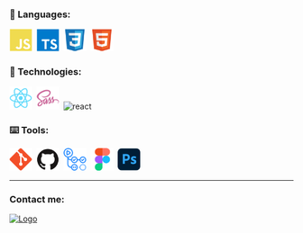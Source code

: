 

### :compass: Languages:

<div>
  <img src="https://raw.githubusercontent.com/devicons/devicon/ca28c779441053191ff11710fe24a9e6c23690d6/icons/javascript/javascript-plain.svg" title="javascript" alt="javascript" width="40" height="40">&nbsp;
  <img src="https://raw.githubusercontent.com/devicons/devicon/ca28c779441053191ff11710fe24a9e6c23690d6/icons/typescript/typescript-plain.svg" title="typescript" alt="typescript" width="40" height="40">&nbsp;
  <img src="https://raw.githubusercontent.com/devicons/devicon/ca28c779441053191ff11710fe24a9e6c23690d6/icons/css3/css3-original.svg" title="css" alt="css" width="40" height="40">&nbsp;
  <img src="https://raw.githubusercontent.com/devicons/devicon/ca28c779441053191ff11710fe24a9e6c23690d6/icons/html5/html5-original.svg" title="html" alt="html" width="40" height="40">&nbsp;
</div>

### :lady_beetle: Technologies:
<div>
  <img src="https://raw.githubusercontent.com/devicons/devicon/ca28c779441053191ff11710fe24a9e6c23690d6/icons/react/react-original.svg" title="react" alt="react" width="40" height="40">&nbsp;
  <img src="https://raw.githubusercontent.com/devicons/devicon/ca28c779441053191ff11710fe24a9e6c23690d6/icons/sass/sass-original.svg" title="sass" alt="sass" width="40" height="40">&nbsp;
  <img src="" title="react" alt="react" width="40" height="40">&nbsp;
  
</div>

### :keyboard: Tools:
<div>
  <img src="https://raw.githubusercontent.com/devicons/devicon/ca28c779441053191ff11710fe24a9e6c23690d6/icons/git/git-plain.svg" title="git" alt="git" width="40" height="40">&nbsp;
  <img src="https://raw.githubusercontent.com/devicons/devicon/ca28c779441053191ff11710fe24a9e6c23690d6/icons/github/github-original.svg" title="github" alt="github" width="40" height="40">&nbsp;
  <img src="https://raw.githubusercontent.com/devicons/devicon/ca28c779441053191ff11710fe24a9e6c23690d6/icons/githubactions/githubactions-original.svg" title="github-actions" alt="github-actions" width="40" height="40">&nbsp;
  <img src="https://raw.githubusercontent.com/devicons/devicon/ca28c779441053191ff11710fe24a9e6c23690d6/icons/figma/figma-original.svg" title="figma" alt="figma" width="40" height="40">&nbsp;
  <img src="https://raw.githubusercontent.com/devicons/devicon/ca28c779441053191ff11710fe24a9e6c23690d6/icons/photoshop/photoshop-original.svg" title="photoshop" alt="photoshop" width="40" height="40">&nbsp;
</div>

---

### Contact me:

[![Logo](https://img.shields.io/badge/Telegram-2CA5E0?style=for-the-badge&logo=telegram&logoColor=white)](https://t.me/chrnns)


<!--
**SunrayFrei/SunrayFrei** is a ✨ _special_ ✨ repository because its `README.md` (this file) appears on your GitHub profile.

Here are some ideas to get you started:

- 🔭 I’m currently working on ...
- 🌱 I’m currently learning ...
- 👯 I’m looking to collaborate on ...
- 🤔 I’m looking for help with ...
- 💬 Ask me about ...
- 📫 How to reach me: ...
- 😄 Pronouns: ...
- ⚡ Fun fact: ...
-->
